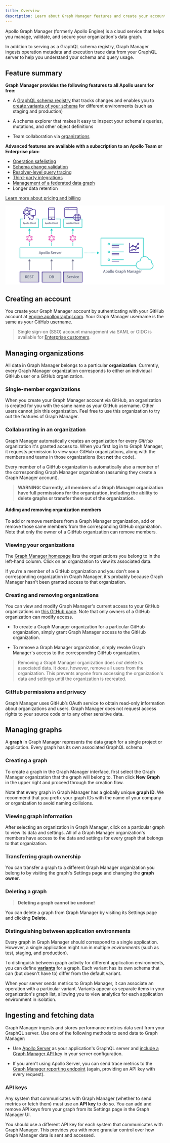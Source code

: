 ```yaml
---
title: Overview
description: Learn about Graph Manager features and create your account
---
```


Apollo Graph Manager (formerly Apollo Engine) is a cloud service that helps you manage,
validate, and secure your organization's data graph.

In addition to serving as a GraphQL schema registry, Graph Manager ingests operation metadata and execution trace data from your GraphQL server to help you understand
your schema and query usage.

## Feature summary

**Graph Manager provides the following features to all Apollo users for free:**

* A [GraphQL schema registry](/schema-registry/) that tracks changes
and enables you to [create variants of your schema](/schema-registry/#managing-environments) for different environments
(such as staging and production)

* A schema explorer that makes it easy to inspect your schema's queries,
mutations, and other object definitions

* Team collaboration via [organizations](#managing-organizations)

**Advanced features are available with a subscription to an Apollo Team or Enterprise plan:**

* [Operation safelisting](/operation-registry/)
* [Schema change validation](/schema-validation/)
* [Resolver-level query tracing](/performance/)
* [Third-party integrations](/integrations/)
* [Management of a federated data graph](/federation/)
* Longer data retention

[Learn more about pricing and billing](https://www.apollographql.com/plans/)

![The Apollo Graph Manager Architecture](./img/graph-manager-architecture.png)

## Creating an account

You create your Graph Manager account by authenticating with your GitHub account at [engine.apollographql.com](https://engine.apollographql.com). Your Graph Manager username is the same as your GitHub username.

>Single sign-on (SSO) account management via SAML or OIDC is available for [Enterprise customers](https://www.apollographql.com/plans/).

## Managing organizations

All data in Graph Manager belongs to a particular **organization**. Currently,
every Graph Manager organization corresponds to either an individual GitHub user or a GitHub organization.

### Single-member organizations

When you create your Graph Manager account via GitHub, an organization is created for you 
with the same name as your GitHub username. Other users cannot join this organization.
Feel free to use this organization to try out the features of Graph Manager.

### Collaborating in an organization

Graph Manager automatically creates an organization for every _GitHub_ organization
 it's granted access to. When you first log in to Graph Manager, it requests permission to view your GitHub organizations, along with the members and teams in those organizations (but **not** the code).

Every member of a GitHub organization is automatically also a member of the corresponding Graph Manager organization (assuming they create a Graph Manager account).

> **WARNING: Currently, all members of a Graph Manager organization have full permissions
> for the organization, including the ability to delete graphs or transfer them
> out of the organization.**

#### Adding and removing organization members

To add or remove members from a Graph Manager organization, add or remove those
same members from the corresponding GitHub organization. Note that only the owner
of a GitHub organization can remove members.

### Viewing your organizations

The [Graph Manager homepage](https://engine.apollographql.com) lists the organizations you belong to in the left-hand column.
Click on an organization to view its associated data.

If you’re a member of a GitHub organization and you don't see a corresponding organization in Graph Manager, it's probably because Graph Manager hasn't been granted access
to that organization.

### Creating and removing organizations

You can view and modify Graph Manager's current access to your GitHub
organizations on [this GitHub page](https://github.com/settings/connections/applications/4c69c4c9eafb16eab1b5). Note that only owners of a GitHub organization can modify access.

* To create a Graph Manager organization for a particular GitHub organization, simply
grant Graph Manager access to the GitHub organization.

* To remove a Graph Manager organization, simply revoke Graph Manager's access to
the corresponding GitHub organization.

>Removing a Graph Manager organization does _not_ delete its associated data. It
>_does_, however, remove all users from the organization. This prevents anyone from accessing
>the organization's data and settings until the organization is recreated.

### GitHub permissions and privacy

Graph Manager uses GitHub’s OAuth service to obtain read-only information about organizations and users. Graph Manager does not request access rights to your source code or to any other sensitive data.

## Managing graphs

A **graph** in Graph Manager represents the data graph for a single project or application. Every graph has its own associated GraphQL schema. 

### Creating a graph

To create a graph in the Graph Manager interface, first select the Graph Manager organization
that the graph will belong to. Then click **New Graph** in the upper right and
proceed through the creation flow.

Note that every graph in Graph Manager has a globally unique **graph ID**. We recommend that you prefix your graph IDs with the name of your company or organization to avoid naming collisions.

### Viewing graph information

After selecting an organization in Graph Manager, click on a particular graph
to view its data and settings. All of a Graph Manager organization's members have
access to the data and settings for every graph that belongs to that organization. 

### Transferring graph ownership

You can transfer a graph to a different Graph Manager organization you belong to
by visiting the graph's Settings page and changing the **graph owner**.

### Deleting a graph

>**Deleting a graph cannot be undone!**

You can delete a graph from Graph Manager by visiting its Settings page and clicking
**Delete**.

### Distinguishing between application environments

Every graph in Graph Manager should correspond to a single application. However, a single
application might run in multiple _environments_ (such as test, staging, and production).

To distinguish between graph activity for different application environments, you can define [**variants**](/schema-registry/#managing-environments) for a graph. Each variant has its own schema
that can (but doesn't have to) differ from the default variant.

When your server sends metrics to Graph Manager, it can associate an operation with
a particular variant. Variants appear as separate items in your organization's graph list, allowing you to view analytics for 
each application environment in isolation.

## Ingesting and fetching data

Graph Manager ingests and stores performance metrics data sent from your GraphQL server.
Use one of the following methods to send data to Graph Manager:

* Use [Apollo Server](https://www.apollographql.com/docs/apollo-server/) as your application's GraphQL server and [include a Graph Manager API key](https://www.apollographql.com/docs/tutorial/production/#get-a-graph-manager-api-key) in your server configuration.

* If you aren't using Apollo Server, you can send trace metrics to the [Graph Manager reporting endpoint](https://www.apollographql.com/docs/references/setup-analytics/#graph-manager-reporting-endpoint) (again,
providing an API key with every request).

### API keys

Any system that communicates with Graph Manager (whether to send metrics or fetch them)
must use an **API key** to do so. You can add and remove API keys from your graph
from its Settings page in the Graph Manager UI.

You should use a different API key for each system that communicates
with Graph Manager. This provides you with more granular control over how Graph
Manager data is sent and accessed.
